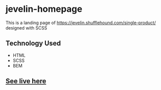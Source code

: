 # jevelin-homepage
This is a landing page of https://jevelin.shufflehound.com/single-product/ designed with SCSS
## Technology Used
- HTML
- SCSS
- BEM
## [See live here](https://shaharafat.github.io/jevelin-homepage/)
